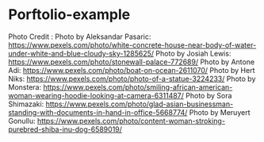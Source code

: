 # Porftolio-example
Photo Credit :
Photo by Aleksandar Pasaric: https://www.pexels.com/photo/white-concrete-house-near-body-of-water-under-white-and-blue-cloudy-sky-1285625/
Photo by Josiah Lewis: https://www.pexels.com/photo/stonewall-palace-772689/
Photo by Antone Adi: https://www.pexels.com/photo/boat-on-ocean-2611070/
Photo by Hert Niks: https://www.pexels.com/photo/photo-of-a-statue-3224233/
Photo by Monstera: https://www.pexels.com/photo/smiling-african-american-woman-wearing-hoodie-looking-at-camera-6311487/
Photo by Sora Shimazaki: https://www.pexels.com/photo/glad-asian-businessman-standing-with-documents-in-hand-in-office-5668774/
Photo by Meruyert Gonullu: https://www.pexels.com/photo/content-woman-stroking-purebred-shiba-inu-dog-6589019/
